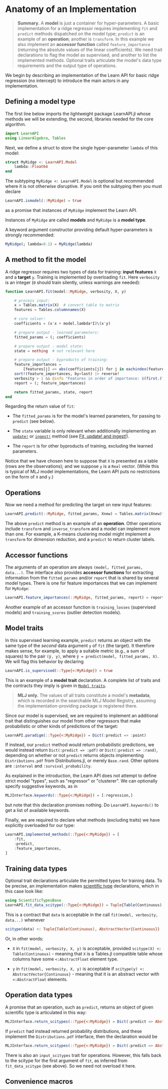 # Anatomy of an Implementation

> **Summary.** A **model** is just a container for hyper-parameters. A basic implementation
> for a ridge regressor requires implementing `fit` and `predict` methods dispatched on the
> model type; `predict` is an example of an **operation**; another is `transform`. In this
> example we also implement an **accessor function** called `feature_importance` (returning
> the absolute values of the linear coefficients). We need trait declarations to flag the
> model as supervised, and another to list the implemented methods. Optional traits
> articulate the model's data type requirements and the output type of operations.

We begin by describing an implementation of the Learn API for basic ridge
regression (no intercept) to introduce the main actors in any implementation.


## Defining a model type

The first line below imports the lightweight package LearnAPI.jl whose methods we will be
extending, the second, libraries needed for the core algorithm.

```julia
import LearnAPI
using LinearAlgebra, Tables
```

Next, we define a struct to store the single hyper-parameter `lambda` of this model:

```julia
struct MyRidge <: LearnAPI.Model
	lambda::Float64
end
```

The subtyping `MyRidge <: LearnAPI.Model` is optional but recommended where it is not
otherwise disruptive. If you omit the subtyping then you must declare

```julia
LearnAPI.ismodel(::MyRidge) = true
```

as a promise that instances of `MyRidge` implement the Learn API.

Instances of `MyRidge` are called **models** and `MyRidge` is a **model type**.

A keyword argument constructor providing default hyper-parameters is strongly recommended:

```julia
MyRidge(; lambda=0.1) = MyRidge(lambda)
```

## A method to fit the model

A ridge regressor requires two types of data for training: **input features** `X` and a
**target** `y`. Training is implemented by overloading `fit`. Here `verbosity` is an integer
(`0` should train silently, unless warnings are needed):

```julia
function LearnAPI.fit(model::MyRidge, verbosity, X, y)

	# process input:
	x = Tables.matrix(X)  # convert table to matrix
	features = Tables.columnnames(X)

	# core solver:
	coefficients = (x'x + model.lambda*I)\(x'y)

	# prepare output - learned parameters:
	fitted_params = (; coefficients)

	# prepare output - model state:
	state = nothing  # not relevant here

	# prepare output - byproducts of training:
	feature_importances =
		[features[j] => abs(coefficients[j]) for j in eachindex(features)]
	sort!(feature_importances, by=last) |> reverse!
	verbosity > 1 && @info "Features in order of importance: $(first.(feature_importances))"
	report = (; feature_importances)

	return fitted_params, state, report
end
```

Regarding the return value of `fit`:

- The `fitted_params` is for the model's learned parameters, for passing to
  `predict` (see below).

- The `state` variable is only relevant when additionally implementing an [`update!`](@ref)
  or [`ingest!`](@ref) method (see [Fit, update! and ingest!](@ref)).

- The `report` is for other byproducts of training, excluding the learned parameters.

Notice that we have chosen here to suppose that `X` is presented as a table (rows are the
observations); and we suppose `y` is a `Real` vector. (While this is typical of MLJ model
implementations, the Learn API puts no restrictions on the form of `X` and `y`.)


## Operations

Now we need a method for predicting the target on new input features:

```julia
LearnAPI.predict(::MyRidge, fitted_params, Xnew) = Tables.matrix(Xnew)*fitted_params.coefficients
```

The above `predict` method is an example of an **operation**. Other operations include
`transform` and `inverse_transform` and a model can implement more than one. For example, a
K-means clustering model might implement a `transform` for dimension reduction, and a
`predict` to return cluster labels.


## Accessor functions

The arguments of an operation are always `(model, fitted_params, data...)`. The interface also
provides **accessor functions** for extracting information from the `fitted_params` and/or
`report` that is shared by several model types.  There is one for feature importances that
we can implement for `MyRidge`:

```julia
LearnAPI.feature_importances(::MyRidge, fitted_params, report) = report.feature_importances
```

Another example of an accessor function is `training_losses` (supervised models) and
`training_scores` (outlier detection models).


## Model traits

In this supervised learning example, `predict` returns an object with the same type of the
*second* data argument `y` of `fit` (the target). It therefore makes sense, for example, to
apply a suitable metric (e.g., a sum of squares) to the pair `(ŷ, y)`, where `ŷ =
predict(model, fitted_params, X)`. We will flag this behavior by declaring

```julia
LearnAPI.is_supervised(::Type{<:MyRidge}) = true
```

This is an example of a **model trait** declaration. A complete list of traits and the
contracts they imply is given in [`Model traits`](@ref).

> **MLJ only.** The values of all traits constitute a model's **metadata**, which is
> recorded in the searchable MLJ Model Registry, assuming the implementation-providing
> package is registered there.

Since our model is supervised, we are required to implement an additional trait that
distinguishes our model from other regressors that make probabilistic or other kinds of
predictions of the target:

```julia
LearnAPI.paradigm(::Type{<:MyRidge}) = Dict(:predict => :point)
```

If instead, our `predict` method would return probabilistic predictions, we would instead
return `Dict(:predict => :pdf)` or `Dict(:predict => :rand)`, depending on whether or not
`predict` returns objects implementing `Distributions.pdf` from Distributions.jl, or merely
`Base.rand`. Other options are `:interval` and `:survival_probability`.

As explained in the introduction, the Learn API does not attempt to define strict
model "types", such as "regressor" or "clusterer". We can optionally specify suggestive
keywords, as in

```julia
MLJInterface.keywords(::Type{<:MyRidge}) = [:regression,]
```

but note that this declaration promises nothing. Do `LearnAPI.keywords()` to get a list
of available keywords.

Finally, we are required to declare what methods (excluding traits) we have explicitly
overloaded for our type:

```julia
LearnAPI.implemented_methods(::Type{<:MyRidge}) = [
	:fit,
	:predict,
	:feature_importances,
]
```

## Training data types

Optional trait declarations articulate the permitted types for training data. To be precise,
an implementation makes [scientific type](https://github.com/JuliaAI/ScientificTypes.jl)
declarations, which in this case look like:

```julia
using ScientificTypesBase
LearnAPI.fit_data_scitype(::Type{<:MyRidge}) = Tuple{Table(Continuous), AbstractVector{Continuous}}
```

This is a contract that `data` is acceptable in the call `fit(model, verbosity, data...)`
whenever

```julia
scitype(data) <: Tuple{Table(Continuous), AbstractVector{Continuous}}
```

Or, in other words:

- `X` in `fit(model, verbosity, X, y)` is acceptable, provided `scitype(X) <:
  Table(Continuous)` - meaning that `X` is a Tables.jl compatible table whose columns have
  some `<:AbstractFloat` element type.

- `y` in `fit(model, verbosity, X, y)` is acceptable if `scitype(y) <:
  AbstractVector{Continuous}` - meaning that it is an abstract vector with `<:AbstractFloat`
  elements.


## Operation data types

A promise that an operation, such as `predict`, returns an object of given scientific type is articulated in this way:

```julia
MLJInterface.return_scitypes(::Type{<:MyRidge}) = Dict(:predict => AbstractVector{<:Continuous})
```

If `predict` had instead returned probability distributions, and these implement the
`Distributions.pdf` interface, then the declaration would be

```julia
MLJInterface.return_scitypes(::Type{<:MyRidge}) = Dict(:predict => AbstractVector{Density{<:Continuous}})
```

There is also an `input_scitypes` trait for operations. However, this falls back to the
scitype for the first argument of `fit`, as inferred from `fit_data_scitype` (see above). So
we need not overload it here.


## Convenience macros
